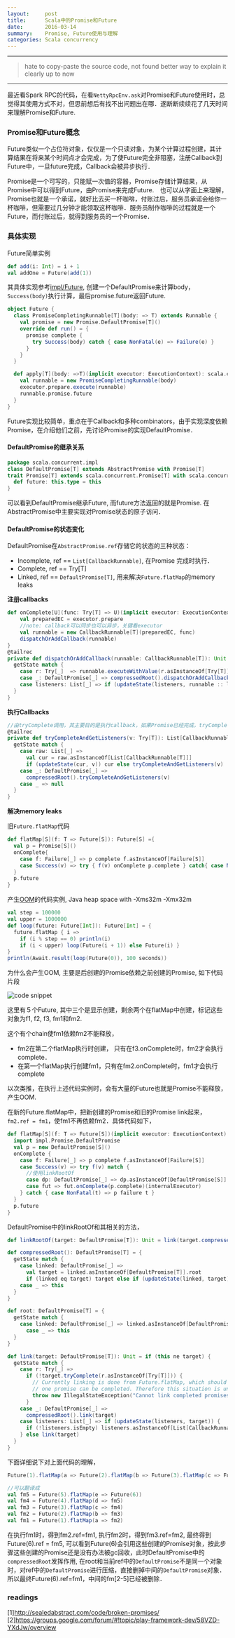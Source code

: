 ```yaml
---
layout:     post
title:      Scala中的Promise和Future
date:       2016-03-14
summary:    Promise, Future使用与理解
categories: Scala concurrency
---
```

----------
>hate to copy-paste the source code, not found better way to explain it clearly up to now

----------


最近看Spark RPC的代码，在看`NettyRpcEnv.ask`对Promise和Future使用时，总觉得其使用方式不对，但思前想后有找不出问题出在哪．遂断断续续花了几天时间来理解Promise和Future.

### Promise和Future概念
Future类似一个占位符对象，仅仅是一个只读对象，为某个计算过程创建，其计算结果在将来某个时间点才会完成，为了使Future完全非阻塞，注册Callback到Future中，一旦future完成，Callback会被异步执行．

Promise是一个可写的，只能赋一次值的容器，Promise存储计算结果，从Promise中可以得到Future，由Promise来完成Future.　也可以从字面上来理解，Promise也就是一个承诺，就好比去买一杯咖啡，付账过后，服务员承诺会给你一杯咖啡，但需要过几分钟才能领取这杯咖啡．服务员制作咖啡的过程就是一个Future，而付账过后，就得到服务员的一个Promise．

### 具体实现

Future简单实例

~~~scala
def add(i: Int) = i + 1
val addOne = Future(add(1))
~~~

其具体实现参考[impl/Future](https://github.com/scala/scala/blob/2.11.x/src/library/scala/concurrent/impl/Future.scala), 创建一个DefaultPromise来计算body，`Success(body)`执行计算，最后promise.future返回Future. 

~~~scala
object Future {
  class PromiseCompletingRunnable[T](body: => T) extends Runnable {
    val promise = new Promise.DefaultPromise[T]()
    override def run() = {
      promise complete {
        try Success(body) catch { case NonFatal(e) => Failure(e) }
      }
    }
  }

  def apply[T](body: =>T)(implicit executor: ExecutionContext): scala.concurrent.Future[T] = {
    val runnable = new PromiseCompletingRunnable(body)
    executor.prepare.execute(runnable)
    runnable.promise.future
  }
}
~~~

Future实现比较简单，重点在于Callback和多种combinators，由于实现深度依赖Promise，在介绍他们之前，先讨论Promise的实现DefaultPromise．
#### DefaultPromise的继承关系

~~~scala
package scala.concurrent.impl
class DefaultPromise[T] extends AbstractPromise with Promise[T]
trait Promise[T] extends scala.concurrent.Promise[T] with scala.concurrent.Future[T] {
  def future: this.type = this
}
~~~

可以看到DefaultPromise继承Future, 而future方法返回的就是Promise. 在AbstractPromise中主要实现对Promise状态的原子访问．

#### DefaultPromise的状态变化

DefaultPromise在`AbstractPromise.ref`存储它的状态的三种状态：

*  Incomplete, ref == `List[CallbackRunnable]`, 在Promise 完成时执行．
*  Complete, ref == Try[T]
*  Linked, ref == `DefaultPromise[T]`, 用来解决`Future.flatMap`的memory leaks

**注册callbacks**

~~~scala
def onComplete[U](func: Try[T] => U)(implicit executor: ExecutionContext): Unit = {
    val preparedEC = executor.prepare
    //note: callback可以同步也可以异步，关键看executor
    val runnable = new CallbackRunnable[T](preparedEC, func)
    dispatchOrAddCallback(runnable)
}
@tailrec
private def dispatchOrAddCallback(runnable: CallbackRunnable[T]): Unit = {
  getState match {
    case r: Try[_]  => runnable.executeWithValue(r.asInstanceOf[Try[T]]) //结果已经生成，立刻执行callback
    case _: DefaultPromise[_] => compressedRoot().dispatchOrAddCallback(runnable) //
    case listeners: List[_] => if (updateState(listeners, runnable :: listeners)) () else dispatchOrAddCallback(runnable) //添加到ref
  }
}
~~~
**执行Callbacks**

~~~scala
//由tryComplete调用，其主要目的是执行callback，如果Promise已经完成，tryComplete会返回false
@tailrec
private def tryCompleteAndGetListeners(v: Try[T]): List[CallbackRunnable[T]] = {
  getState match {
    case raw: List[_] =>
      val cur = raw.asInstanceOf[List[CallbackRunnable[T]]]
      if (updateState(cur, v)) cur else tryCompleteAndGetListeners(v)
    case _: DefaultPromise[_] =>
      compressedRoot().tryCompleteAndGetListeners(v)
    case _ => null 
  }
}
~~~

**解决memory leaks**

旧`Future.flatMap`代码

~~~scala
def flatMap[S](f: T => Future[S]): Future[S] ={
  val p = Promise[S]()
  onComplete{
    case f: Failure[_] => p complete f.asInstanceOf[Failure[S]]
    case Success(v) => try { f(v) onComplete p.complete } catch{ case NonFatal(e) => p.complete(Failure(e)) }
  }
  p.future
}
~~~

产生[OOM](https://groups.google.com/d/msg/play-framework-dev/58VZD-YXdJw/0F-_nnrGhTgJ)的代码实例, Java heap space with -Xms32m -Xmx32m

~~~scala
val step = 100000
val upper = 1000000
def loop(future: Future[Int]): Future[Int] = {
  future.flatMap { i =>
    if (i % step == 0) println(i)
    if (i < upper) loop(Future(i + 1)) else Future(i) }
}
println(Await.result(loop(Future(0)), 100 seconds))
~~~

为什么会产生OOM, 主要是后创建的Promise依赖之前创建的Promise,  如下代码片段

![code snippet](/images/snippet.png)

这里有５个Future, 其中三个是显示创建，剩余两个在flatMap中创建，标记这些对象为f1, f2, f3, fm1和fm2.

这个有个chain使fm1依赖fm2不能释放，

* fm2在第二个flatMap执行时创建， 只有在f3.onComplete时，fm2才会执行complete．
* 在第一个flatMap执行创建fm1，只有在fm2.onComplete时，fm1才会执行complete

以次类推，在执行上述代码实例时，会有大量的Future也就是Promise不能释放，产生OOM.

在新的Future.flatMap中，把新创建的Promise和旧的Promise link起来，`fm2.ref = fm1`，使fm1不再依赖fm2．具体代码如下，

~~~scala
def flatMap[S](f: T => Future[S])(implicit executor: ExecutionContext): Future[S] = {
  import impl.Promise.DefaultPromise
  val p = new DefaultPromise[S]()
  onComplete {
    case f: Failure[_] => p complete f.asInstanceOf[Failure[S]]
    case Success(v) => try f(v) match {
      //使用linkRootOf
      case dp: DefaultPromise[_] => dp.asInstanceOf[DefaultPromise[S]].linkRootOf(p)
      case fut => fut.onComplete(p.complete)(internalExecutor)
    } catch { case NonFatal(t) => p failure t }
  }
  p.future
}
~~~

DefaultPromise中的linkRootOf和其相关的方法，

~~~scala
def linkRootOf(target: DefaultPromise[T]): Unit = link(target.compressedRoot())

def compressedRoot(): DefaultPromise[T] = {
  getState match {
    case linked: DefaultPromise[_] =>
      val target = linked.asInstanceOf[DefaultPromise[T]].root
      if (linked eq target) target else if (updateState(linked, target)) target else compressedRoot()
    case _ => this
  }
}

def root: DefaultPromise[T] = {
  getState match {
    case linked: DefaultPromise[_] => linked.asInstanceOf[DefaultPromise[T]].root
      case _ => this
  }
}

def link(target: DefaultPromise[T]): Unit = if (this ne target) {
  getState match {
    case r: Try[_] =>
      if (!target.tryComplete(r.asInstanceOf[Try[T]])) {
        // Currently linking is done from Future.flatMap, which should ensure only
        // one promise can be completed. Therefore this situation is unexpected.
        throw new IllegalStateException("Cannot link completed promises together")
      }
    case _: DefaultPromise[_] =>
      compressedRoot().link(target)
    case listeners: List[_] => if (updateState(listeners, target)) {
      if (!listeners.isEmpty) listeners.asInstanceOf[List[CallbackRunnable[T]]].foreach(target.dispatchOrAddCallback(_))
    } else link(target)
  }
}
~~~

下面详细说下对上面代码的理解，

~~~scala
Future(1).flatMap(a => Future(2).flatMap(b => Future(3).flatMap(c => Future(4).flatMap(d => Future(5).flatMap(e => Future(6))))))

//可以翻译成
val fm5 = Future(5).flatMap(e => Future(6))
val fm4 = Future(4).flatMap(d => fm5)
val fm3 = Future(3).flatMap(c => fm4)
val fm2 = Future(2).flatMap(b => fm3)
val fm1 = Future(1).flatMap(a => fm2)
~~~

在执行fm1时，得到fm2.ref=fm1, 执行fm2时，得到fm3.ref=fm2, 最终得到Future(6).ref = fm5, 可以看到Future(6)会引用这些创建的Promise对象，按此步骤这些创建的Promise还是没有办法被gc回收，此时DefaultPromise中的`compressedRoot`发挥作用, 在root和当前ref中的`DefaultPromise`不是同一个对象时，对ref中的`DefaultPromise`进行压缩，直接删掉中间的`DefaultPromise`对象．所以最终Future(6).ref=fm1，中间的fm[2-5]已经被删除．

### **readings**
[1]http://sealedabstract.com/code/broken-promises/<br/>
[2]https://groups.google.com/forum/#!topic/play-framework-dev/58VZD-YXdJw/overview
